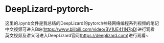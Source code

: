 # DeepLizard-pytorch-
这里的.ipynb文件是我总结的DeepLizard的pytorch神经网络编程系列视频的笔记
中文视频可进入B站(https://www.bilibili.com/video/BV1UE411N7pD)进行观看
英文视频及讲义可进入DeepLizard官网(https://deeplizard.com)进行观看~
